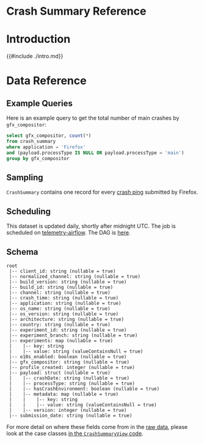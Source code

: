 # Crash Summary Reference

<!-- toc -->

# Introduction

{{#include ./intro.md}}

# Data Reference

## Example Queries

Here is an example query to get the total number of main crashes by `gfx_compositor`:

```sql
select gfx_compositor, count(*)
from crash_summary
where application = 'Firefox'
and (payload.processType IS NULL OR payload.processType = 'main')
group by gfx_compositor
```

## Sampling

`CrashSummary` contains one record for every
[crash ping](https://firefox-source-docs.mozilla.org/toolkit/components/telemetry/telemetry/data/crash-ping.html)
submitted by Firefox.

## Scheduling

This dataset is updated daily, shortly after midnight UTC.
The job is scheduled on
[telemetry-airflow](https://github.com/mozilla/telemetry-airflow).
The DAG is [here](https://github.com/mozilla/telemetry-airflow/blob/166e0a555ee2de0d3c7f0add1011f7771f7ea23d/dags/crash_summary.py).

## Schema

```
root
 |-- client_id: string (nullable = true)
 |-- normalized_channel: string (nullable = true)
 |-- build_version: string (nullable = true)
 |-- build_id: string (nullable = true)
 |-- channel: string (nullable = true)
 |-- crash_time: string (nullable = true)
 |-- application: string (nullable = true)
 |-- os_name: string (nullable = true)
 |-- os_version: string (nullable = true)
 |-- architecture: string (nullable = true)
 |-- country: string (nullable = true)
 |-- experiment_id: string (nullable = true)
 |-- experiment_branch: string (nullable = true)
 |-- experiments: map (nullable = true)
 |    |-- key: string
 |    |-- value: string (valueContainsNull = true)
 |-- e10s_enabled: boolean (nullable = true)
 |-- gfx_compositor: string (nullable = true)
 |-- profile_created: integer (nullable = true)
 |-- payload: struct (nullable = true)
 |    |-- crashDate: string (nullable = true)
 |    |-- processType: string (nullable = true)
 |    |-- hasCrashEnvironment: boolean (nullable = true)
 |    |-- metadata: map (nullable = true)
 |    |    |-- key: string
 |    |    |-- value: string (valueContainsNull = true)
 |    |-- version: integer (nullable = true)
 |-- submission_date: string (nullable = true)
```

For more detail on where these fields come from in the
[raw data](https://firefox-source-docs.mozilla.org/toolkit/components/telemetry/telemetry/data/crash-ping.html),
please look at the case classes
[in the `CrashSummaryView` code](https://github.com/mozilla/telemetry-batch-view/blob/master/src/main/scala/com/mozilla/telemetry/views/CrashSummaryView.scala).

